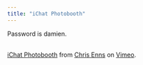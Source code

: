 ```yaml
---
title: "iChat Photobooth"
---
```

<p>Password is damien.</p>
<p><object type="application/x-shockwave-flash" width="400" height="300" data="https://vimeo.com/moogaloop.swf?clip_id=377180&amp;server=vimeo.com&amp;fullscreen=1&amp;show_title=1&amp;show_byline=1&amp;show_portrait=0&amp;color=00ADEF"><param name="quality" value="best" /><param name="allowfullscreen" value="true" /><param name="scale" value="showAll" /><param name="movie" value="https://vimeo.com/moogaloop.swf?clip_id=377180&amp;server=vimeo.com&amp;fullscreen=1&amp;show_title=1&amp;show_byline=1&amp;show_portrait=0&amp;color=00ADEF" /></object><br /><a href="https://vimeo.com/377180/l:embed_377180">iChat Photobooth</a> from <a href="https://vimeo.com/ichris76/l:embed_377180">Chris Enns</a> on <a href="https://vimeo.com/l:embed_377180">Vimeo</a>.</p>
